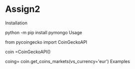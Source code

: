 # Assign2

Installation

  python -m pip install pymongo
Usage

  from pycoingecko import CoinGeckoAPI

  coin =CoinGeckoAPI()

  coing= coin.get_coins_markets(vs_currency='eur')
Examples
   

